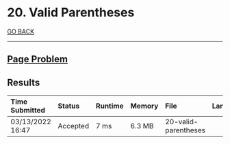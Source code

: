 # 20. Valid Parentheses

[GO BACK](../README.md)

___

## [Page Problem](https://leetcode.com/problems/valid-parentheses/)

## Results

| Time Submitted   | Status   | Runtime | Memory | File                 | Language |
| :--------------- | :------- | :------ | :----- | :------------------- | :------: |
| 03/13/2022 16:47 | Accepted | 7 ms    | 6.3 MB | 20-valid-parentheses |   cpp    |
